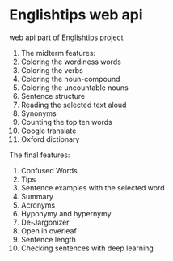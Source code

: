 # Englishtips web api
web api part of Englishtips project
1. The midterm features:
2. Coloring the wordiness words
3. Coloring the verbs
4. Coloring the noun-compound
5. Coloring the uncountable nouns
6. Sentence structure
7. Reading the selected text aloud
8. Synonyms
9. Counting the top ten words
10. Google translate
11. Oxford dictionary

The final features:
1. Confused Words
2. Tips
3. Sentence examples with the selected word
4. Summary
5. Acronyms
6. Hyponymy and hypernymy
7. De-Jargonizer 
8. Open in overleaf
9. Sentence length
10. Checking sentences with deep learning

